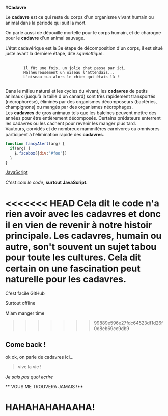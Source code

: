 

#**Cadavre**

Le **cadavre** est ce qui reste du corps d'un organisme vivant humain ou animal dans la période qui suit la mort.

On parle aussi de dépouille mortelle pour le corps humain, et de charogne pour le **cadavre** d'un animal sauvage.

L'état cadavérique est la 3e étape de décomposition d'un corps, il est situé juste avant la dernière étape, dite *squelettique*.

<pre>
	<code>
		Il fût une fois, un jolie chat passa par ici,
		Malheureusement un oiseau l'attendais...
		L'oiseau tua alors le chien qui étais là !
	</code>
</pre>
Dans le milieu naturel et les cycles du vivant, les **cadavres** de petits animaux (jusqu'à la taille d'un canard) sont très rapidement transportés (nécrophorèse), éliminés par des organismes décomposeurs (bactéries, champignons) ou mangés par des organismes nécrophages.  
Les **cadavres** de gros animaux tels que les baleines peuvent mettre des années pour être entièrement décomposés. Certains prédateurs enterrent les cadavres ou les cachent pour revenir les manger plus tard.  
Vautours, corvidés et de nombreux mammifères carnivores ou omnivores participent à l'élimination rapide des **cadavres**.

```javascript
function fancyAlert(arg) {
  if(arg) {
    $.facebox({div:'#foo'})
  }
}
```

[JavaScript](https://www.javascript.com/)

*C'est cool le code,* **surtout JavaScript.**

<<<<<<< HEAD
Cela dit le code n'a rien avoir avec les cadavres et donc il en vien de revenir à notre histoir principale.
Les cadavres, humain ou autre, son't souvent un sujet tabou pour toute les cultures.
Cela dit certain on une fascination peut naturelle pour les cadavres.
=======
C'est facile GitHub

Surtout offline

Miam manger time
>>>>>>> 99889e596e27fdc64523df1d26f0d8eb69cc9db9

## Come back !

ok ok, on parle de cadavres ici... 

> vive la vie ! 

*Je sais pas quoi ecrire*

** VOUS ME TROUVERA JAMAIS !**

# HAHAHAHAHAAHA!
